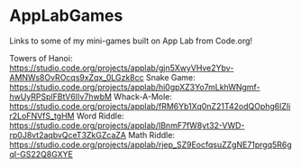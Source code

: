 # AppLabGames
Links to some of my mini-games built on App Lab from Code.org!


Towers of Hanoi: https://studio.code.org/projects/applab/gjn5XwyVHve2Ybv-AMNWs8OvROcqs9xZqx_0LGzk8cc
Snake Game: https://studio.code.org/projects/applab/hi0gpXZ3Yo7mLkhWNgmf-hwUyRPSplFBtV6IIv7hwbM
Whack-A-Mole: https://studio.code.org/projects/applab/fRM6Yb1Xq0nZ21T42odQOphg6lZIir2LoFNVfS_tgHM
Word Riddle: https://studio.code.org/projects/applab/IBnmF7fW8yt32-VWD-rp0J8vt2aqbvQceT3ZkGZcaZA
Math Riddle: https://studio.code.org/projects/applab/rjep_SZ9EocfqsuZZgNE71prgq5R6gqI-GS22Q8GXYE
